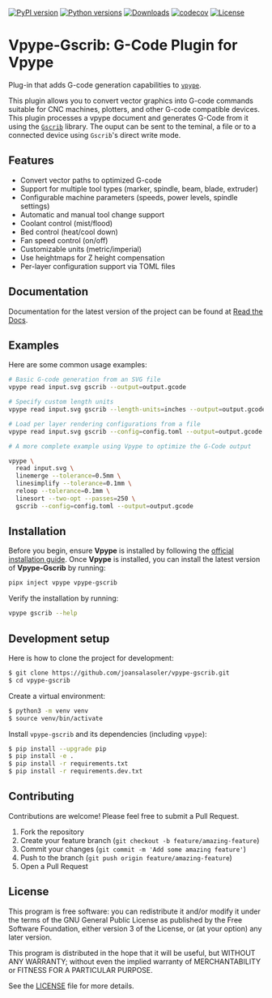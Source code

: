 [![PyPI version](https://img.shields.io/pypi/v/vpype-gscrib.svg)](https://pypi.org/project/vpype-gscrib/)
[![Python versions](https://img.shields.io/pypi/pyversions/vpype-gscrib.svg)](https://pypi.org/project/vpype-gscrib/)
[![Downloads](https://pepy.tech/badge/vpype-gscrib/month)](https://pepy.tech/project/vpype-gscrib)
[![codecov](https://codecov.io/gh/joansalasoler/vpype-gscrib/branch/main/graph/badge.svg)](https://codecov.io/gh/joansalasoler/vpype-gscrib)
[![License](https://img.shields.io/pypi/l/gscrib.svg?color=brightgreen)](https://www.gnu.org/licenses/gpl-3.0.html)

# Vpype-Gscrib: G-Code Plugin for Vpype

Plug-in that adds G-code generation capabilities to [`vpype`](https://github.com/abey79/vpype).

This plugin allows you to convert vector graphics into G-code commands
suitable for CNC machines, plotters, and other G-code compatible devices.
This plugin processes a vpype document and generates G-Code from it
using the [`Gscrib`](https://github.com/joansalasoler/gscrib) library.
The ouput can be sent to the teminal, a file or to a connected device
using `Gscrib`'s direct write mode.

## Features

- Convert vector paths to optimized G-code
- Support for multiple tool types (marker, spindle, beam, blade, extruder)
- Configurable machine parameters (speeds, power levels, spindle settings)
- Automatic and manual tool change support
- Coolant control (mist/flood)
- Bed control (heat/cool down)
- Fan speed control (on/off)
- Customizable units (metric/imperial)
- Use heightmaps for Z height compensation
- Per-layer configuration support via TOML files

## Documentation

Documentation for the latest version of the project can be found at
[Read the Docs](https://vpype-gscrib.readthedocs.io/en/latest/).

## Examples

Here are some common usage examples:

```bash
# Basic G-code generation from an SVG file
vpype read input.svg gscrib --output=output.gcode

# Specify custom length units
vpype read input.svg gscrib --length-units=inches --output=output.gcode

# Load per layer rendering configurations from a file
vpype read input.svg gscrib --config=config.toml --output=output.gcode

# A more complete example using Vpype to optimize the G-Code output

vpype \
  read input.svg \
  linemerge --tolerance=0.5mm \
  linesimplify --tolerance=0.1mm \
  reloop --tolerance=0.1mm \
  linesort --two-opt --passes=250 \
  gscrib --config=config.toml --output=output.gcode
```

## Installation

Before you begin, ensure **Vpype** is installed by following the
[official installation guide](https://vpype.readthedocs.io/en/latest/install.html). Once **Vpype** is installed, you can install the latest version
of **Vpype-Gscrib** by running:

```bash
pipx inject vpype vpype-gscrib
```

Verify the installation by running:

```bash
vpype gscrib --help
```

## Development setup

Here is how to clone the project for development:

```bash
$ git clone https://github.com/joansalasoler/vpype-gscrib.git
$ cd vpype-gscrib
```

Create a virtual environment:

```bash
$ python3 -m venv venv
$ source venv/bin/activate
```

Install `vpype-gscrib` and its dependencies (including `vpype`):

```bash
$ pip install --upgrade pip
$ pip install -e .
$ pip install -r requirements.txt
$ pip install -r requirements.dev.txt
```

## Contributing

Contributions are welcome! Please feel free to submit a Pull Request.

1. Fork the repository
2. Create your feature branch (```git checkout -b feature/amazing-feature```)
3. Commit your changes (```git commit -m 'Add some amazing feature'```)
4. Push to the branch (```git push origin feature/amazing-feature```)
5. Open a Pull Request

## License

This program is free software: you can redistribute it and/or modify
it under the terms of the GNU General Public License as published by
the Free Software Foundation, either version 3 of the License, or
(at your option) any later version.

This program is distributed in the hope that it will be useful,
but WITHOUT ANY WARRANTY; without even the implied warranty of
MERCHANTABILITY or FITNESS FOR A PARTICULAR PURPOSE.

See the [LICENSE](LICENSE) file for more details.
